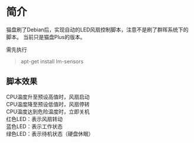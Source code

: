 # 简介
猫盘刷了Debian后，实现自动的LED风扇控制脚本，注意不是刷了群晖系统下的脚本。
当前只是猫盘Plus的版本。

需先执行
> apt-get install lm-sensors

## 脚本效果
CPU温度升至预设高值时，风扇启动  
CPU温度降至预设低值时，风扇停转  
CPU温度达到危险温度时，立即关机  
红色LED：表示风扇转动  
蓝色LED：表示工作状态  
绿色LED：表示待机状态（硬盘休眠）  